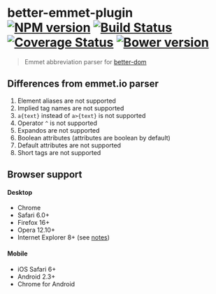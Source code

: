 # better-emmet-plugin<br>[![NPM version][npm-image]][npm-url] [![Build Status][travis-image]][travis-url] [![Coverage Status][coveralls-image]][coveralls-url] [![Bower version][bower-image]][bower-url]
> Emmet abbreviation parser for [better-dom](https://github.com/chemerisuk/better-dom)

## Differences from emmet.io parser
1. Element aliases are not supported
2. Implied tag names are not supported
3. `a{text}` instead of `a>{text}` is not supported
4. Operator `^` is not supported
5. Expandos are not supported
6. Boolean attributes (attributes are boolean by default)
7. Default attributes are not supported
8. Short tags are not supported

## Browser support
#### Desktop
* Chrome
* Safari 6.0+
* Firefox 16+
* Opera 12.10+
* Internet Explorer 8+ (see [notes](https://github.com/chemerisuk/better-dom#notes-about-old-ies))

#### Mobile
* iOS Safari 6+
* Android 2.3+
* Chrome for Android

[npm-url]: https://www.npmjs.com/package/better-emmet-plugin
[npm-image]: https://img.shields.io/npm/dt/better-emmet-plugin.svg

[travis-url]: http://travis-ci.org/chemerisuk/better-emmet-plugin
[travis-image]: http://img.shields.io/travis/chemerisuk/better-emmet-plugin/master.svg

[coveralls-url]: https://coveralls.io/r/chemerisuk/better-emmet-plugin
[coveralls-image]: http://img.shields.io/coveralls/chemerisuk/better-emmet-plugin/master.svg

[bower-url]: https://github.com/chemerisuk/better-emmet-plugin
[bower-image]: http://img.shields.io/bower/v/better-emmet-plugin.svg
